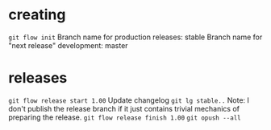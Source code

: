 # creating

`git flow init`
Branch name for production releases: stable
Branch name for "next release" development: master

# releases

`git flow release start 1.00`
Update changelog
`git lg stable..`
Note: I don't publish the release branch if it just contains trivial mechanics of preparing the release.
`git flow release finish 1.00`
`git opush --all`
